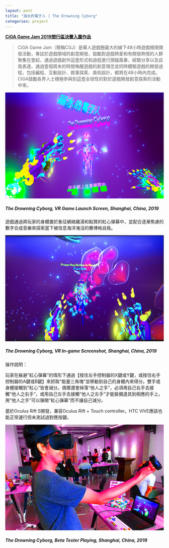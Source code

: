 ```yaml
---
layout: post
title: "溺水的電子人 | The Drowning Cyborg"
categories: project
---
```

[**CiGA Game Jam 2019閔行區決賽入圍作品**](https://www.youxibd.com/gamejam/detail/101)

>CiGA Game Jam（簡稱CGJ）是華人遊戲圈最大的線下48小時遊戲極限開發活動，專註於遊戲領域的創意開發，鼓勵對遊戲熱愛和有開發熱情的人群聚集在壹起，通過遊戲創作這壹形式和過程進行頭腦風暴、經驗分享以及自我表達。通過壹個周末的時間喚醒遊戲的創意理念並同時體驗遊戲的開發過程，包括編程、互動設計、敘事探索、美術設計，都將在48小時內完成。CIGA鼓勵各界人士積極參與到這壹全球性的對於遊戲開發創意探索的活動中來。

![alt text](/assets/drowning-cyborg/0.jpg "The Drowning Cyborg, VR Game Launch Screen, Shanghai, China, 2019")
##### _The Drowning Cyborg, VR Game Launch Screen, Shanghai, China, 2019_

遊戲通過將玩家的身體置於象征網絡雞湯和點贊的紅心彈幕中，並配合逐漸焦慮的數字合成音樂來探索當下被信息海洋淹沒的賽博格自我。

![alt text](/assets/drowning-cyborg/3.jpg "The Drowning Cyborg, VR In-game Screenshot, Shanghai, China, 2019")
##### _The Drowning Cyborg, VR In-game Screenshot, Shanghai, China, 2019_

操作說明：

玩家在躲避“紅心彈幕”的情形下通過【按住左手控制器的X鍵或Y鍵，或按住右手控制器的A鍵或B鍵】來抓取“能量三角塊”並移動到自己的身體內來得分。雙手或身體接觸到“紅心”皆會減分。偶爾還會掉落“他人之手”，必須用自己右手去接觸“他人之右手”，或用自己左手去接觸“他人之左手”才能裝備道具到相應的手上。用“他人之手”可以彈開“紅心彈幕”而不讓自己減分。

基於Oculus Rift S開發，兼容Oculus Rift + Touch controller。HTC VIVE應該也能正常運行但未測試過對應按鍵。

![alt text](/assets/drowning-cyborg/40.jpg "The Drowning Cyborg, Beta Tester Playing, Shanghai, China, 2019")
##### _The Drowning Cyborg, Beta Tester Playing, Shanghai, China, 2019_
